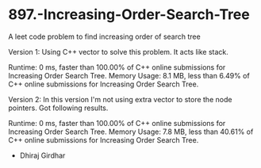 # 897.-Increasing-Order-Search-Tree
A leet code problem to find increasing order of search tree

Version 1:
Using C++ vector to solve this problem. It acts like stack.

Runtime: 0 ms, faster than 100.00% of C++ online submissions for Increasing Order Search Tree.
Memory Usage: 8.1 MB, less than 6.49% of C++ online submissions for Increasing Order Search Tree.

Version 2:
In this version I'm not using extra vector to store the node pointers. Got following results.

Runtime: 0 ms, faster than 100.00% of C++ online submissions for Increasing Order Search Tree.
Memory Usage: 7.8 MB, less than 40.61% of C++ online submissions for Increasing Order Search Tree.

- Dhiraj Girdhar
